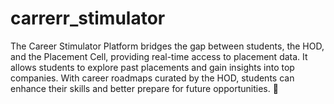 # carrerr_stimulator
The Career Stimulator Platform bridges the gap between students, the HOD, and the Placement Cell, providing real-time access to placement data. It allows students to explore past placements and gain insights into top companies. With career roadmaps curated by the HOD, students can enhance their skills and better prepare for future opportunities. 🚀

